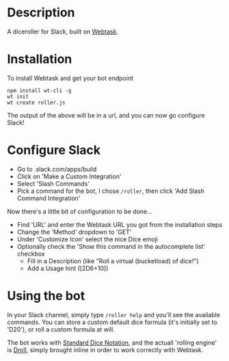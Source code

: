 # Description

A diceroller for Slack, built on [Webtask](https://webtask.io).

# Installation

To install Webtask and get your bot endpoint

```
npm install wt-cli -g
wt init
wt create roller.js
```

The output of the above will be in a url, and you can now go configure Slack!

# Configure Slack

* Go to <yourslackteam>.slack.com/apps/build
* Click on 'Make a Custom Integration'
* Select 'Slash Commands'
* Pick a command for the bot, I chose `/roller`, then click 'Add Slash Command Integration'

Now there's a little bit of configuration to be done...

* Find 'URL' and enter the Webtask URL you got from the installation steps
* Change the 'Method' dropdown to 'GET'
* Under 'Customize Icon' select the nice Dice emoji
* Optionally check the 'Show this command in the autocomplete list' checkbox
  * Fill in a Description (like "Roll a virtual (bucketload) of dice!")
  * Add a Usage hint ([2D6+10])

# Using the bot

In your Slack channel, simply type `/roller help` and you'll see the available commands. You can
store a custom default dice formula (it's initially set to 'D20'), or roll a custom formula at will.

The bot works with [Standard Dice Notation](https://en.wikipedia.org/wiki/Dice_notation), and the 
actuall 'rolling engine' is [Droll](https://github.com/thebinarypenguin/droll), simply brought inline
in order to work correctly with Webtask.